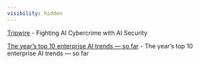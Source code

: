 ```yaml
---
visibility: hidden
---
```

[Tripwire](https://www.tripwire.com/state-of-security/fighting-ai-cybercrime-ai-security?utm_content=266341899&utm_medium=social&utm_source=twitter&hss_channel=tw-37711082) - Fighting AI Cybercrime with AI Security

[The year’s top 10 enterprise AI trends — so far](https://www.cio.com/article/305644/enterprise-artificial-intelligence-ai-trends.html) - The year’s top 10 enterprise AI trends — so far